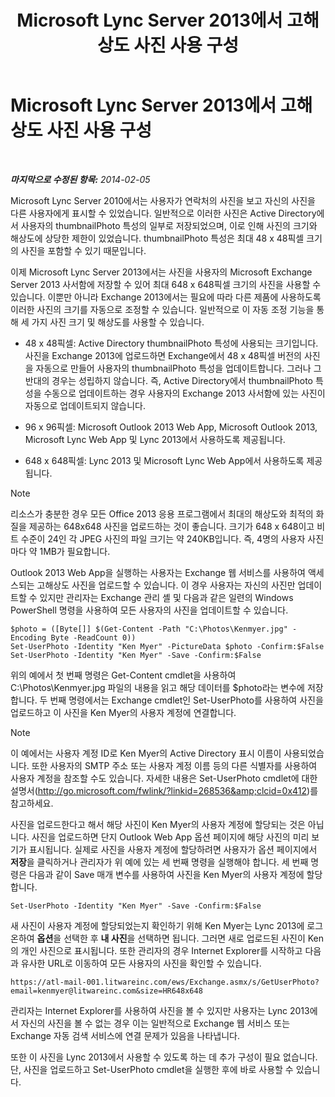 ﻿---
title: Microsoft Lync Server 2013에서 고해상도 사진 사용 구성
TOCTitle: Microsoft Lync Server 2013에서 고해상도 사진 사용 구성
ms:assetid: 995da78a-dc44-45a3-908d-16fe36cfa0d9
ms:mtpsurl: https://technet.microsoft.com/ko-kr/library/JJ688150(v=OCS.15)
ms:contentKeyID: 49885886
ms.date: 08/24/2015
mtps_version: v=OCS.15
ms.translationtype: HT
---

# Microsoft Lync Server 2013에서 고해상도 사진 사용 구성

 

_**마지막으로 수정된 항목:** 2014-02-05_

Microsoft Lync Server 2010에서는 사용자가 연락처의 사진을 보고 자신의 사진을 다른 사용자에게 표시할 수 있었습니다. 일반적으로 이러한 사진은 Active Directory에서 사용자의 thumbnailPhoto 특성의 일부로 저장되었으며, 이로 인해 사진의 크기와 해상도에 상당한 제한이 있었습니다. thumbnailPhoto 특성은 최대 48 x 48픽셀 크기의 사진을 포함할 수 있기 때문입니다.

이제 Microsoft Lync Server 2013에서는 사진을 사용자의 Microsoft Exchange Server 2013 사서함에 저장할 수 있어 최대 648 x 648픽셀 크기의 사진을 사용할 수 있습니다. 이뿐만 아니라 Exchange 2013에서는 필요에 따라 다른 제품에 사용하도록 이러한 사진의 크기를 자동으로 조정할 수 있습니다. 일반적으로 이 자동 조정 기능을 통해 세 가지 사진 크기 및 해상도를 사용할 수 있습니다.

  - 48 x 48픽셀: Active Directory thumbnailPhoto 특성에 사용되는 크기입니다. 사진을 Exchange 2013에 업로드하면 Exchange에서 48 x 48픽셀 버전의 사진을 자동으로 만들어 사용자의 thumbnailPhoto 특성을 업데이트합니다. 그러나 그 반대의 경우는 성립하지 않습니다. 즉, Active Directory에서 thumbnailPhoto 특성을 수동으로 업데이트하는 경우 사용자의 Exchange 2013 사서함에 있는 사진이 자동으로 업데이트되지 않습니다.

  - 96 x 96픽셀: Microsoft Outlook 2013 Web App, Microsoft Outlook 2013, Microsoft Lync Web App 및 Lync 2013에서 사용하도록 제공됩니다.

  - 648 x 648픽셀: Lync 2013 및 Microsoft Lync Web App에서 사용하도록 제공됩니다.


> [!NOTE]
> 리소스가 충분한 경우 모든 Office 2013 응용 프로그램에서 최대의 해상도와 최적의 화질을 제공하는 648x648 사진을 업로드하는 것이 좋습니다. 크기가 648 x 648이고 비트 수준이 24인 각 JPEG 사진의 파일 크기는 약 240KB입니다. 즉, 4명의 사용자 사진마다 약 1MB가 필요합니다.



Outlook 2013 Web App을 실행하는 사용자는 Exchange 웹 서비스를 사용하여 액세스되는 고해상도 사진을 업로드할 수 있습니다. 이 경우 사용자는 자신의 사진만 업데이트할 수 있지만 관리자는 Exchange 관리 셸 및 다음과 같은 일련의 Windows PowerShell 명령을 사용하여 모든 사용자의 사진을 업데이트할 수 있습니다.

    $photo = ([Byte[]] $(Get-Content -Path "C:\Photos\Kenmyer.jpg" -Encoding Byte -ReadCount 0))
    Set-UserPhoto -Identity "Ken Myer" -PictureData $photo -Confirm:$False
    Set-UserPhoto -Identity "Ken Myer" -Save -Confirm:$False

위의 예에서 첫 번째 명령은 Get-Content cmdlet을 사용하여 C:\\Photos\\Kenmyer.jpg 파일의 내용을 읽고 해당 데이터를 $photo라는 변수에 저장합니다. 두 번째 명령에서는 Exchange cmdlet인 Set-UserPhoto를 사용하여 사진을 업로드하고 이 사진을 Ken Myer의 사용자 계정에 연결합니다.


> [!NOTE]
> 이 예에서는 사용자 계정 ID로 Ken Myer의 Active Directory 표시 이름이 사용되었습니다. 또한 사용자의 SMTP 주소 또는 사용자 계정 이름 등의 다른 식별자를 사용하여 사용자 계정을 참조할 수도 있습니다. 자세한 내용은 Set-UserPhoto cmdlet에 대한 설명서(<A class=uri href="http://go.microsoft.com/fwlink/?linkid=268536%26clcid=0x412">http://go.microsoft.com/fwlink/?linkid=268536&amp;clcid=0x412</A>)를 참고하세요.



사진을 업로드한다고 해서 해당 사진이 Ken Myer의 사용자 계정에 할당되는 것은 아닙니다. 사진을 업로드하면 단지 Outlook Web App 옵션 페이지에 해당 사진의 미리 보기가 표시됩니다. 실제로 사진을 사용자 계정에 할당하려면 사용자가 옵션 페이지에서 **저장**을 클릭하거나 관리자가 위 예에 있는 세 번째 명령을 실행해야 합니다. 세 번째 명령은 다음과 같이 Save 매개 변수를 사용하여 사진을 Ken Myer의 사용자 계정에 할당합니다.

    Set-UserPhoto -Identity "Ken Myer" -Save -Confirm:$False

새 사진이 사용자 계정에 할당되었는지 확인하기 위해 Ken Myer는 Lync 2013에 로그온하여 **옵션**을 선택한 후 **내 사진**을 선택하면 됩니다. 그러면 새로 업로드된 사진이 Ken의 개인 사진으로 표시됩니다. 또한 관리자의 경우 Internet Explorer를 시작하고 다음과 유사한 URL로 이동하여 모든 사용자의 사진을 확인할 수 있습니다.

    https://atl-mail-001.litwareinc.com/ews/Exchange.asmx/s/GetUserPhoto?email=kenmyer@litwareinc.com&size=HR648x648

관리자는 Internet Explorer를 사용하여 사진을 볼 수 있지만 사용자는 Lync 2013에서 자신의 사진을 볼 수 없는 경우 이는 일반적으로 Exchange 웹 서비스 또는 Exchange 자동 검색 서비스에 연결 문제가 있음을 나타냅니다.

또한 이 사진을 Lync 2013에서 사용할 수 있도록 하는 데 추가 구성이 필요 없습니다. 단, 사진을 업로드하고 Set-UserPhoto cmdlet을 실행한 후에 바로 사용할 수 있습니다.

